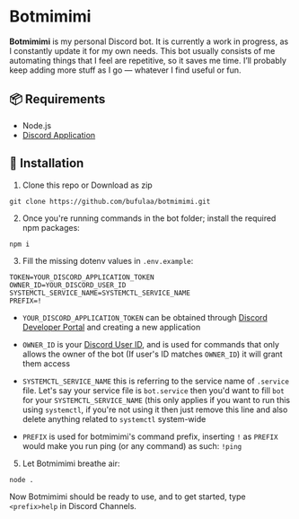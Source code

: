 
# Botmimimi
**Botmimimi** is my personal Discord bot. It is currently a work in progress, as I constantly update it for my own needs. This bot usually consists of me automating things that I feel are repetitive, so it saves me time. I’ll probably keep adding more stuff as I go — whatever I find useful or fun.

## 📦 Requirements
- Node.js
- [Discord Application](https://discord.com/developers/applications)


## 🔧 Installation
1. Clone this repo or Download as zip
```
git clone https://github.com/bufulaa/botmimimi.git
```

2. Once you're running commands in the bot folder; install the required npm packages:
```
npm i
```
3. Fill the missing dotenv values in `.env.example`:
```env
TOKEN=YOUR_DISCORD_APPLICATION_TOKEN
OWNER_ID=YOUR_DISCORD_USER_ID
SYSTEMCTL_SERVICE_NAME=SYSTEMCTL_SERVICE_NAME
PREFIX=!
``` 
- `YOUR_DISCORD_APPLICATION_TOKEN` can be obtained through [Discord Developer Portal](https://discord.com/developers/applications) and creating a new application

- `OWNER_ID` is your [Discord User ID](https://support.discord.com/hc/articles/206346498), and is used for commands that only allows the owner of the bot (If user's ID matches `OWNER_ID`) it will grant them access

- `SYSTEMCTL_SERVICE_NAME` this is referring to the service name of `.service` file. Let's say your service file is `bot.service` then you'd want to fill `bot` for your `SYSTEMCTL_SERVICE_NAME` (this only applies if you want to run this using `systemctl`, if you're not using it then just remove this line and also delete anything related to `systemctl` system-wide

- `PREFIX` is used for botmimimi's command prefix, inserting `!` as `PREFIX` would make you run ping (or any command) as such: `!ping`

5. Let Botmimimi breathe air:
```
node .
```

Now Botmimimi should be ready to use, and to get started, type `<prefix>help` in Discord Channels.
